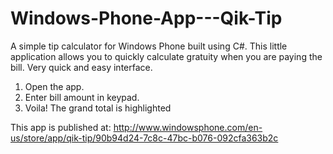 Windows-Phone-App---Qik-Tip
===========================

A simple tip calculator for Windows Phone built using C#. This little application allows you to quickly calculate gratuity when you are paying the bill. Very quick and easy interface.

1. Open the app.
2. Enter bill amount in keypad.
3. Voila! The grand total is highlighted

This app is published at: http://www.windowsphone.com/en-us/store/app/qik-tip/90b94d24-7c8c-47bc-b076-092cfa363b2c
